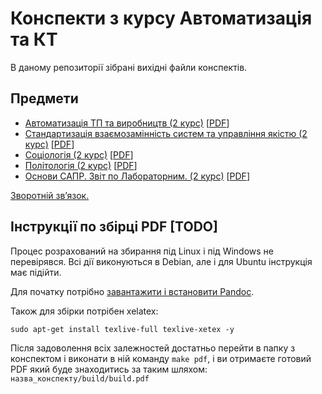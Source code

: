 # Конспекти з курсу Автоматизація та КТ

В даному репозиторії зібрані вихідні файли конспектів.

## Предмети

- [Автоматизація ТП та виробництв (2 курс)](automation-tp-and-manufacuring)
  [[PDF](automation-tp-and-manufacuring/build/build.pdf)]
- [Стандартизація взаємозамінність систем та управління якістю (2 курс)](si-and-qm)
  [[PDF](si-and-qm/build/build.pdf)]
- [Соціологія (2 курс)](sociology)
  [[PDF](sociology/build/build.pdf)]
- [Політологія (2 курс)](politology)
  [[PDF](politology/build/build.pdf)]
- [Основи САПР. Звіт по Лабораторним. (2 курс)](cad)
  [[PDF](cad/build/document.pdf)]

[Зворотній зв’язок.](mailto:linevich.net@gmail.com)

## Інструкції по збірці PDF [TODO]

Процес розрахований на збирання під Linux і під Windows не перевірявся. Всі дії виконуються
в Debian, але і для Ubuntu інструкція має підійти.

Для початку потрібно
[завантажити і встановити Pandoc](https://github.com/jgm/pandoc/releases/latest).

Також для збірки потрібен xelatex:

```
sudo apt-get install texlive-full texlive-xetex -y
```

Після задоволення всіх залежностей достатньо перейти в папку з конспектом і виконати в ній команду
`make pdf`, і ви отримаєте готовий PDF який буде знаходитись за таким шляхом:
`назва_конспекту/build/build.pdf`
